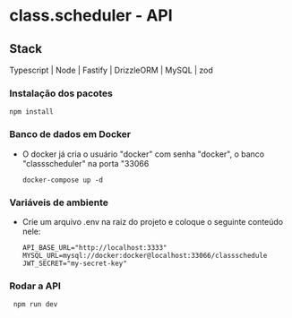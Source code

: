 # class.scheduler - API

## Stack
Typescript | Node | Fastify | DrizzleORM | MySQL | zod

### Instalação dos pacotes
  ```
  npm install
  ```

### Banco de dados em Docker
- O docker já cria o usuário "docker" com senha "docker", o banco "classscheduler" na porta "33066
  ```
  docker-compose up -d
  ```

### Variáveis de ambiente
- Crie um arquivo .env na raiz do projeto e coloque o seguinte conteúdo nele:
  ```
  API_BASE_URL="http://localhost:3333"
  MYSQL_URL=mysql://docker:docker@localhost:33066/classschedule
  JWT_SECRET="my-secret-key"
  ```

### Rodar a API
 ```
  npm run dev
 ```
